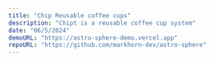 ```yaml
---
title: "Chip Reusable coffee cups"
description: "Chipt is a reusable coffee cup system"
date: "06/5/2024"
demoURL: "https://astro-sphere-demo.vercel.app"
repoURL: "https://github.com/markhorn-dev/astro-sphere"
---
```

